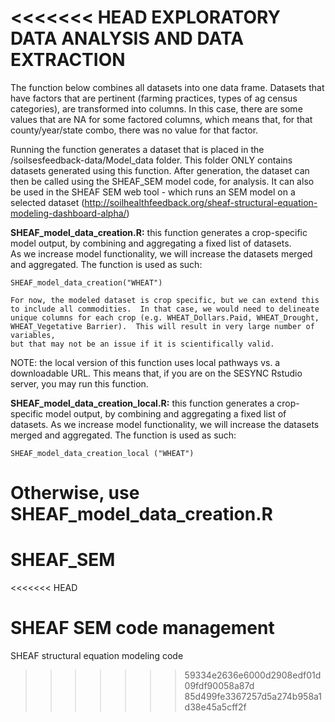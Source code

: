 <<<<<<< HEAD
EXPLORATORY DATA ANALYSIS AND DATA EXTRACTION
=======

The function below combines all datasets into one data frame.  Datasets that have factors that are pertinent 
(farming practices, types of ag census categories), are transformed into columns.  In this case, there are some values that are NA 
for some factored columns, which means that, for that county/year/state combo, there was no value for that factor.

Running the function generates a dataset that is placed in the /soilsesfeedback-data/Model_data folder.  This folder ONLY contains datasets generated
using this function.  After generation, the dataset can then be called using the SHEAF_SEM model code, for analysis.  It can also be used in the 
SHEAF SEM web tool - which runs an SEM model on a selected dataset (http://soilhealthfeedback.org/sheaf-structural-equation-modeling-dashboard-alpha/)


**SHEAF_model_data_creation.R:**  this function generates a crop-specific model output, by combining and aggregating a fixed list of datasets.  
As we increase model functionality, we will increase the datasets merged and aggregated. The function is used as such:

    SHEAF_model_data_creation("WHEAT")
    
    For now, the modeled dataset is crop specific, but we can extend this to include all commodities.  In that case, we would need to delineate
    unique columns for each crop (e.g. WHEAT_Dollars.Paid, WHEAT_Drought, WHEAT_Vegetative Barrier).  This will result in very large number of variables, 
    but that may not be an issue if it is scientifically valid.
    

NOTE: the local version of this function uses local pathways vs. a downloadable URL.  This means that, if you are on the SESYNC Rstudio server, you may run this function.

**SHEAF_model_data_creation_local.R:**  this function generates a crop-specific model output, by combining and aggregating a fixed list of datasets.  As we increase model functionality, we will increase the datasets merged and aggregated. The function is used as such:

    SHEAF_model_data_creation_local ("WHEAT")

Otherwise, use SHEAF_model_data_creation.R
=======
# SHEAF_SEM
<<<<<<< HEAD

SHEAF SEM code management
=======
SHEAF structural equation modeling code
>>>>>>> 59334e2636e6000d2908edf01d09fdf90058a87d
>>>>>>> 85d499fe3367257d5a274b958a1d38e45a5cff2f
